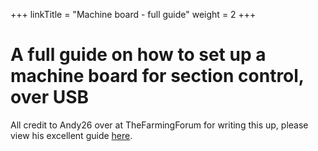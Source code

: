 +++
linkTitle = "Machine board - full guide"
weight = 2
+++

# A full guide on how to set up a machine board for section control, over USB

All credit to Andy26 over at TheFarmingForum for writing this up, please view his excellent guide [here](https://thefarmingforum.co.uk/index.php?threads/agopengps-how-to-build-section-control.399477/).